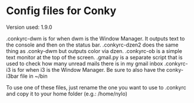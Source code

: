 Config files for Conky
======================

Version used: 1.9.0

.conkyrc-dwm is for when dwm is the Window Manager. It outputs text to the console and then on the status bar.
.conkyrc-dzen2 does the same thing as .conky-dwm but outputs color via dzen.
.conkyrc-ob is a simple text monitor at the top of the screen.
.gmail.py is a separate script that is used to check how many unread mails there is in my gmail inbox
.conkyrc-i3 is for when i3 is the Window Manager. Be sure to also have the conky-i3bar file in ~/bin

To use one of these files, just rename the one you want to use to .conkyrc and copy it to your home folder (e.g.: /home/nylo)